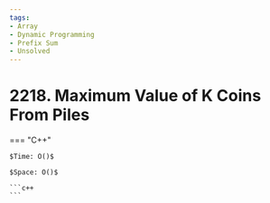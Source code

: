 ```yaml
---
tags:
- Array
- Dynamic Programming
- Prefix Sum
- Unsolved
---
```



# 2218. Maximum Value of K Coins From Piles

=== "C++"

    $Time: O()$

    $Space: O()$

    ```c++
    ```